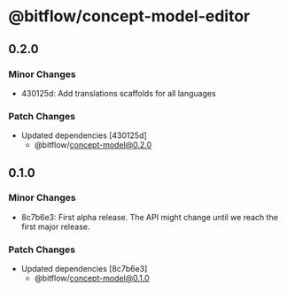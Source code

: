 # @bitflow/concept-model-editor

## 0.2.0

### Minor Changes

- 430125d: Add translations scaffolds for all languages

### Patch Changes

- Updated dependencies [430125d]
  - @bitflow/concept-model@0.2.0

## 0.1.0

### Minor Changes

- 8c7b6e3: First alpha release. The API might change until we reach the first major release.

### Patch Changes

- Updated dependencies [8c7b6e3]
  - @bitflow/concept-model@0.1.0
